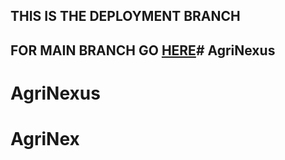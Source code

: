 ## THIS IS THE DEPLOYMENT BRANCH

## FOR MAIN BRANCH GO [HERE](https://github.com/Gladiator07/Harvestify)# AgriNexus
# AgriNexus
# AgriNex
